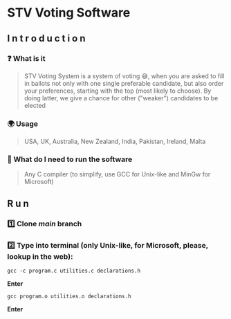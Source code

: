 # STV Voting Software

## I n t r o d u c t i o n

### :question: What is it
> STV Voting System is a system of voting :sweat_smile:, when you are asked to fill in ballots not only with one single preferable candidate, but also order your preferences, starting with the top (most likely to choose). By doing latter, we give a chance for other ("weaker") candidates to be elected

### :earth_africa: Usage
> USA, UK, Australia, New Zealand, India, Pakistan, Ireland, Malta

### :key: What do I need to run the software
> Any C compiler (to simplify, use GCC for Unix-like and MinGw for Microsoft)

## R u n

### :one: Clone *main* branch 

### :two: Type into terminal (only Unix-like, for Microsoft, please, lookup in the web):
```
gcc -c program.c utilities.c declarations.h
```
**Enter**
```
gcc program.o utilities.o declarations.h
```
**Enter**
